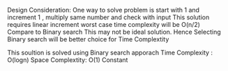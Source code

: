 Design Consideration:
One way to solve problem is start with 1 and increment 1 , multiply same number and check with input
This solution requires linear increment worst case time complexity will be O(n/2) 
Compare to Binary search This may not be ideal solution.
Hence Selecting Binary search will be better choice for Time Complextity

This soultion is solved using Binary search apporach
Time Complexity : O(logn)
Space Complextity: O(1) Constant